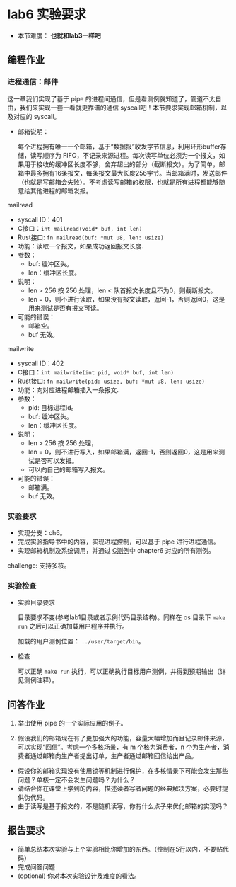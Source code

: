 # lab6 实验要求

- 本节难度： **也就和lab3一样吧** 

## 编程作业

### 进程通信：邮件

这一章我们实现了基于 pipe 的进程间通信，但是看测例就知道了，管道不太自由，我们来实现一套一看就更靠谱的通信 syscall吧！本节要求实现邮箱机制，以及对应的 syscall。

* 邮箱说明：

  每个进程拥有唯一一个邮箱，基于“数据报”收发字节信息，利用环形buffer存储，读写顺序为 FIFO，不记录来源进程。每次读写单位必须为一个报文，如果用于接收的缓冲区长度不够，舍弃超出的部分（截断报文）。为了简单，邮箱中最多拥有16条报文，每条报文最大长度256字节。当邮箱满时，发送邮件（也就是写邮箱会失败）。不考虑读写邮箱的权限，也就是所有进程都能够随意给其他进程的邮箱发报。

mailread
  * syscall ID：401
  * C接口：`int mailread(void* buf, int len)`
  * Rust接口: `fn mailread(buf: *mut u8, len: usize)`
  * 功能：读取一个报文，如果成功返回报文长度.
  * 参数：
    * buf: 缓冲区头。
    * len：缓冲区长度。
  * 说明：
    * len > 256 按 256 处理，len < 队首报文长度且不为0，则截断报文。
    * len = 0，则不进行读取，如果没有报文读取，返回-1，否则返回0，这是用来测试是否有报文可读。
  * 可能的错误：
    * 邮箱空。
    * buf 无效。

mailwrite
  * syscall ID：402
  * C接口：`int mailwrite(int pid, void* buf, int len)`
  * Rust接口: `fn mailwrite(pid: usize, buf: *mut u8, len: usize)`
  * 功能：向对应进程邮箱插入一条报文.
  * 参数：
    * pid: 目标进程id。
    * buf: 缓冲区头。
    * len：缓冲区长度。
  * 说明：
    * len > 256 按 256 处理，
    * len = 0，则不进行写入，如果邮箱满，返回-1，否则返回0，这是用来测试是否可以发报。
    * 可以向自己的邮箱写入报文。
  * 可能的错误：
    * 邮箱满。
    * buf 无效。

### 实验要求

- 实现分支：ch6。
- 完成实验指导书中的内容，实现进程控制，可以基于 pipe 进行进程通信。
- 实现邮箱机制及系统调用，并通过 [C测例](https://github.com/DeathWish5/riscvos-c-tests)中 chapter6 对应的所有测例。

challenge: 支持多核。

### 实验检查

- 实验目录要求

    目录要求不变(参考lab1目录或者示例代码目录结构)。同样在 os 目录下 `make run` 之后可以正确加载用户程序并执行。

    加载的用户测例位置： `../user/target/bin`。

- 检查

    可以正确 `make run` 执行，可以正确执行目标用户测例，并得到预期输出（详见测例注释）。

## 问答作业

1. 举出使用 pipe 的一个实际应用的例子。

2. 假设我们的邮箱现在有了更加强大的功能，容量大幅增加而且记录邮件来源，可以实现“回信”。考虑一个多核场景，有 m 个核为消费者，n 个为生产者，消费者通过邮箱向生产者提出订单，生产者通过邮箱回信给出产品。

  - 假设你的邮箱实现没有使用锁等机制进行保护，在多核情景下可能会发生那些问题？单核一定不会发生问题吗？为什么？
  - 请结合你在课堂上学到的内容，描述读者写者问题的经典解决方案，必要时提供伪代码。
  - 由于读写是基于报文的，不是随机读写，你有什么点子来优化邮箱的实现吗？


## 报告要求

* 简单总结本次实验与上个实验相比你增加的东西。（控制在5行以内，不要贴代码）
* 完成问答问题
* (optional) 你对本次实验设计及难度的看法。